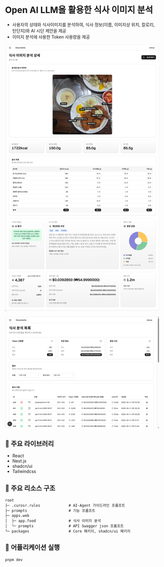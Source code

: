 # Open AI LLM을 활용한 식사 이미지 분석

- 사용자의 상태와 식사이미지를 분석하여, 식사 정보(이름, 이미지상 위치, 칼로리, 탄단지)와 AI 시단 제안을 제공
- 이미지 분석에 사용한 Token 사용량을 제공

![feature-001.png](docs/images/feature-001.png)

![feature-002.png](docs/images/feature-002.png)

## 🍕 주요 라이브러리

- React
- Next.js
- shadcn/ui
- Tailwindcss

## 🍔 주요 리소스 구조

``` 
root
├─ .curosr.rules             # AI-Agent 가이드라인 프롬프트
├─ prompts                   # 기능 프롬프트
├─ apps.web
│  ├─ app.food               # 식사 이미지 분석  
│  └─ prompts                # API Swagger json 프롬프트
└─ packages                  # Core 패키지, shadcn/ui 패키지 
```

## 🍟 어플리케이션 실행

```
pnpm dev
```

